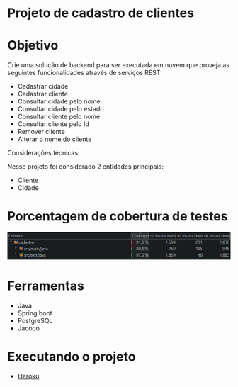 # Projeto de cadastro de clientes

# Objetivo

Crie uma solução de backend para ser executada em nuvem que proveja as seguintes funcionalidades através de serviços REST:

 + 	Cadastrar cidade 
 +	Cadastrar cliente 
 +	Consultar cidade pelo nome 
 +	Consultar cidade pelo estado 
 + Consultar cliente pelo nome 
 +	Consultar cliente pelo Id 
 +	Remover cliente 
 +	Alterar o nome do cliente 

 Considerações técnicas: 
 
 Nesse projeto foi considerado 2 entidades principais:
 
  + Cliente
  + Cidade


# Porcentagem de cobertura de testes
  ![](jacaco.png)
  
# Ferramentas 
  +  Java
  + Spring boot
  + PostgreSQL 
  + Jacoco

# Executando o projeto
  + [Heroku](https://aw-cadastros-api.herokuapp.com/swagger-ui/index.html?configUrl=/v3/api-docs/swagger-config)
  

